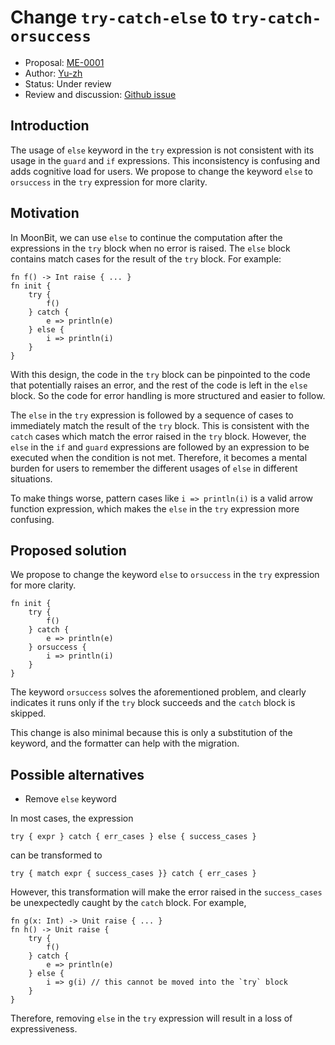 # Change `try-catch-else` to `try-catch-orsuccess`

* Proposal: [ME-0001](https://github.com/moonbitlang/moonbit-evolution/blob/0001-orsuccess/proposals/0001-try-catch-orsuccess.mbt.md)
* Author: [Yu-zh](https://github.com/Yu-zh)
* Status: Under review
* Review and discussion: [Github issue](https://github.com/moonbitlang/moonbit-evolution/pull/2)

## Introduction

The usage of `else` keyword in the `try` expression is not consistent with its
usage in the `guard` and `if` expressions. This inconsistency is confusing and
adds cognitive load for users. We propose to change the keyword `else` to
`orsuccess` in the `try` expression for more clarity.

## Motivation

In MoonBit, we can use `else` to continue the computation after the expressions
in the `try` block when no error is raised. The `else` block contains match
cases for the result of the `try` block. For example:
```moonbit
fn f() -> Int raise { ... }
fn init {
    try {
        f()
    } catch {
        e => println(e)
    } else {
        i => println(i)
    }
}
```

With this design, the code in
the `try` block can be pinpointed to the code that potentially raises an error,
and the rest of the code is left in the `else` block. So the code for error
handling is more structured and easier to follow.

The `else` in the `try` expression is followed by a sequence of cases to
immediately match the result of the `try` block. This is consistent with the
`catch` cases which match the error raised in the `try` block. However, the
`else` in the `if` and `guard` expressions are followed by an expression to be
executed when the condition is not met. Therefore, it becomes a mental burden
for users to remember the different usages of `else` in different situations.

To make things worse, pattern cases like `i => println(i)` is a valid arrow
function expression, which makes the `else` in the `try` expression more
confusing.

## Proposed solution

We propose to change the keyword `else` to `orsuccess` in the `try` expression
for more clarity.

```moonbit
fn init {
    try {
        f()
    } catch {
        e => println(e)
    } orsuccess {
        i => println(i)
    }
}
```

The keyword `orsuccess` solves the aforementioned problem, and clearly indicates
it runs only if the `try` block succeeds and the `catch` block is skipped. 

This change is also minimal because this is only a substitution of the keyword,
and the formatter can help with the migration.

## Possible alternatives

* Remove `else` keyword

In most cases, the expression
```
try { expr } catch { err_cases } else { success_cases }
```
can be transformed to
```
try { match expr { success_cases }} catch { err_cases }
```

However, this transformation will make the error raised in the `success_cases`
be unexpectedly caught by the `catch` block. For example,

```moonbit
fn g(x: Int) -> Unit raise { ... }
fn h() -> Unit raise {
    try {
        f()
    } catch {
        e => println(e)
    } else {
        i => g(i) // this cannot be moved into the `try` block
    }
}
```

Therefore, removing `else` in the `try` expression will result in a loss of
expressiveness.

